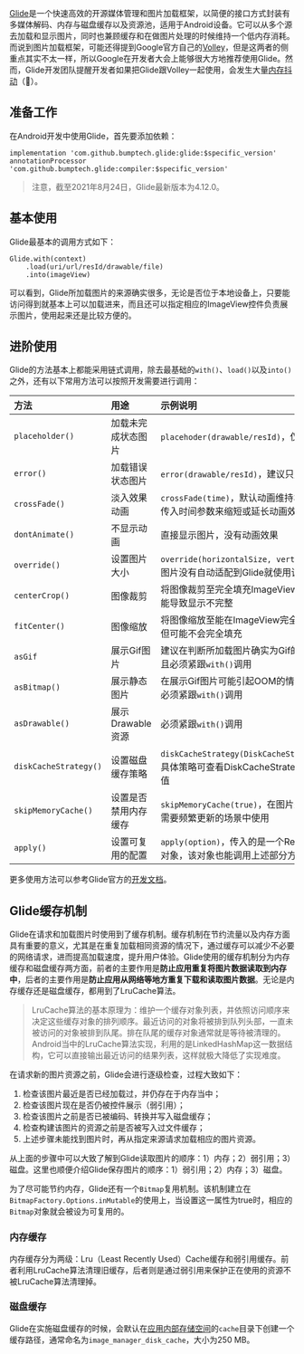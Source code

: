 [Glide](https://github.com/bumptech/glide)是一个快速高效的开源媒体管理和图片加载框架，以简便的接口方式封装有多媒体解码、内存与磁盘缓存以及资源池，适用于Android设备。它可以从多个源去加载和显示图片，同时也兼顾缓存和在做图片处理的时候维持一个低内存消耗。而说到图片加载框架，可能还得提到Google官方自己的[Volley](/Android/volley)，但是这两者的侧重点其实不太一样，所以Google在开发者大会上能够很大方地推荐使用Glide。然而，Glide开发团队提醒开发者如果把Glide跟Volley一起使用，会发生大量[内存抖动](/Android/perf?id=内存溢出)（🤣）。

## 准备工作

在Android开发中使用Glide，首先要添加依赖：

```
implementation 'com.github.bumptech.glide:glide:$specific_version'
annotationProcessor 'com.github.bumptech.glide:compiler:$specific_version'
```

>注意，截至2021年8月24日，Glide最新版本为4.12.0。

## 基本使用

Glide最基本的调用方式如下：

```
Glide.with(context)
    .load(uri/url/resId/drawable/file)
    .into(imageView)
```

可以看到，Glide所加载图片的来源确实很多，无论是否位于本地设备上，只要能访问得到就基本上可以加载进来，而且还可以指定相应的ImageView控件负责展示图片，使用起来还是比较方便的。

## 进阶使用

Glide的方法基本上都能采用链式调用，除去最基础的`with()`、`load()`以及`into()`之外，还有以下常用方法可以按照开发需要进行调用：

|方法|用途|示例说明|
|:-----|:---------|:---------|
|`placeholder()`|加载未完成状态图片|`placehoder(drawable/resId)`，仅支持本地资源|
|`error()`|加载错误状态图片|`error(drawable/resId)`，建议只用本地资源|
|`crossFade()`|淡入效果动画|`crossFade(time)`，默认动画维持300ms，可以传入时间参数来缩短或延长动画效果|
|`dontAnimate()`|不显示动画|直接显示图片，没有动画效果|
|`override()`|设置图片大小|`override(horizontalSize, verticalSize)`，若图片没有自动适配到Glide就使用该方法|
|`centerCrop()`|图像裁剪|将图像裁剪至完全填充ImageView的程度，但可能导致显示不完整|
|`fitCenter()`|图像缩放|将图像缩放至能在ImageView完全显示的程度，但可能不会完全填充|
|`asGif`|展示Gif图片|建议在判断所加载图片确实为Gif的情况下调用，且必须紧跟`with()`调用|
|`asBitmap()`|展示静态图片|在展示Gif图片可能引起OOM的情况下调用，且必须紧跟`with()`调用|
|`asDrawable()`|展示Drawable资源|必须紧跟`with()`调用|
|`diskCacheStrategy()`|设置磁盘缓存策略|`diskCacheStrategy(DiskCacheStrategy.ALL)`，具体策略可查看DiskCacheStrategy里面的枚举值|
|`skipMemoryCache()`|设置是否禁用内存缓存|`skipMemoryCache(true)`，在图片来源固定、但需要频繁更新的场景中使用|
|`apply()`|设置可复用的配置|`apply(option)`，传入的是一个RequestOptions对象，该对象也能调用上述部分方法|

更多使用方法可以参考Glide官方的[开发文档](http://bumptech.github.io/glide/)。

## Glide缓存机制

Glide在请求和加载图片时使用到了缓存机制。缓存机制在节约流量以及内存方面具有重要的意义，尤其是在重复加载相同资源的情况下，通过缓存可以减少不必要的网络请求，进而提高加载速度，提升用户体验。Glide使用的缓存机制分为内存缓存和磁盘缓存两方面，前者的主要作用是**防止应用重复将图片数据读取到内存中**，后者的主要作用是**防止应用从网络等地方重复下载和读取图片数据**。无论是内存缓存还是磁盘缓存，都用到了LruCache算法。

> LruCache算法的基本原理为：维护一个缓存对象列表，并依照访问顺序来决定这些缓存对象的排列顺序。最近访问的对象将被排到队列头部，一直未被访问的对象被排到队尾。排在队尾的缓存对象通常就是等待被清理的。Android当中的LruCache算法实现，利用的是LinkedHashMap这一数据结构，它可以直接输出最近访问的结果列表，这样就极大降低了实现难度。

在请求新的图片资源之前，Glide会进行逐级检查，过程大致如下：

1. 检查该图片最近是否已经加载过，并仍存在于内存当中；
2. 检查该图片现在是否仍被控件展示（弱引用）；
3. 检查该图片之前是否已被编码、转换并写入磁盘缓存；
4. 检查构建该图片的资源之前是否被写入过文件缓存；
5. 上述步骤未能找到图片时，再从指定来源请求加载相应的图片资源。

从上面的步骤中可以大致了解到Glide读取图片的顺序：1）内存；2）弱引用；3）磁盘。这里也顺便介绍Glide保存图片的顺序：1）弱引用；2）内存；3）磁盘。

为了尽可能节约内存，Glide还有一个`Bitmap`复用机制。该机制建立在`BitmapFactory.Options.inMutable`的使用上，当设置这一属性为true时，相应的`Bitmap`对象就会被设为可复用的。

### 内存缓存

内存缓存分为两级：Lru（Least Recently Used）Cache缓存和弱引用缓存。前者利用LruCache算法清理旧缓存，后者则是通过弱引用来保护正在使用的资源不被LruCache算法清理掉。

### 磁盘缓存

Glide在实施磁盘缓存的时候，会默认在[应用内部存储空间](Android/io2?id=内部存储空间)的`cache`目录下创建一个缓存路径，通常命名为`image_manager_disk_cache`，大小为250 MB。
